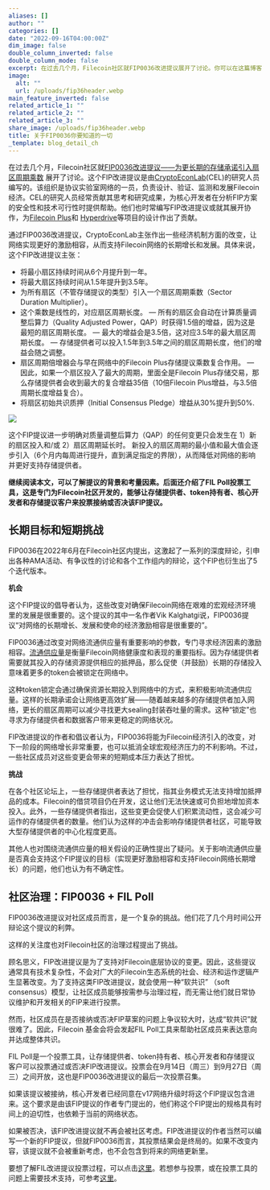 ```yaml
---
aliases: []
author: ""
categories: []
date: "2022-09-16T04:00:00Z"
dim_image: false
double_column_inverted: false
double_column_mode: false
excerpt: 在过去几个月，Filecoin社区就FIP0036改进提议展开了讨论。你可以在这篇博客文章了解到关于这个提议的所有信息。
image:
  alt: ""
  url: /uploads/fip36header.webp
main_feature_inverted: false
related_article_1: ""
related_article_2: ""
related_article_3: ""
share_image: /uploads/fip36header.webp
title: 关于FIP0036你要知道的一切
_template: blog_detail_ch
---
```


在过去几个月，Filecoin社区就[FIP0036改进提议——为更长期的存储承诺引入扇区周期乘数](https://github.com/filecoin-project/FIPs/blob/master/FIPS/fip-0036.md) 展开了讨论。这个FIP改进提议是由[CryptoEconLab](https://research.protocol.ai/groups/cryptoeconlab/)(CEL)的研究人员编写的。该组织是协议实验室网络的一员，负责设计、验证、监测和发展Filecoin经济。CEL的研究人员经常贡献其思考和研究成果，为核心开发者在分析FIP方案的安全性和技术可行性时提供帮助。他们也时常编写FIP改进提议或就其展开协作，为[Filecoin Plus](https://github.com/filecoin-project/FIPs/blob/master/FIPS/fip-0003.md)和 [Hyperdrive](https://github.com/filecoin-project/FIPs/blob/master/FIPS/fip-0013.md)等项目的设计作出了贡献。

通过FIP0036改进提议，CryptoEconLab主张作出一些经济机制方面的改变，让网络实现更好的激励相容，从而支持Filecoin网络的长期增长和发展。具体来说，这个FIP改进提议主张：

- 将最小扇区持续时间从6个月提升到一年。
- 将最大扇区持续时间从1.5年提升到3.5年。
- 为所有扇区（不管存储提议的类型）引入一个扇区周期乘数（Sector Duration Multiplier）。
- 这个乘数是线性的，对应扇区周期长度。
  — 所有的扇区会自动在计算质量调整后算力（Quality Adjusted Power，QAP）时获得1.5倍的增益，因为这是最短的扇区周期长度。
  — 最大的增益会是3.5倍，这对应3.5年的最大扇区周期长度。
  — 存储提供者可以投入1.5年到3.5年之间的扇区周期长度，他们的增益会随之调整。
- 扇区周期倍增器会与早在网络中的Filecoin Plus存储提议乘数复合作用。
  — 因此，如果一个扇区投入了最大的周期，里面全是Filecoin Plus存储交易，那么存储提供者会收到最大的复合增益35倍（10倍Filecoin Plus增益，与3.5倍周期长度增益复合）。
- 将扇区初始共识质押（Initial Consensus Pledge）增益从30%提升到50%.

![](/uploads/fip36callout.webp)

这个FIP提议进一步明确对质量调整后算力（QAP）的任何变更只会发生在 1）新的扇区投入和/或 2）扇区周期延长时。 新投入的扇区周期的最小值和最大值会逐步引入（6个月内每周进行提升，直到满足指定的界限），从而降低对网络的影响并更好支持存储提供者。

**继续阅读本文，可以了解提议的背景和考量因素。后面还介绍了FIL Poll投票工具，这是专门为Filecoin社区开发的，能够让存储提供者、token持有者、核心开发者和存储提议客户来投票接纳或否决该FIP提议。**

## 长期目标和短期挑战

FIP0036在2022年6月在Filecoin社区内提出，这激起了一系列的深度辩论，引申出各种AMA活动、有争议性的讨论和各个工作组内的辩论，这个FIP也衍生出了5个迭代版本。

**机会**

这个FIP提议的倡导者认为，这些改变对确保Filecoin网络在艰难的宏观经济环境里的发展是很重要的。这个提议的其中一名作者Vik Kalghatgi说，FIP0036提议“对网络的长期增长、发展和使命的经济激励相容是很重要的”。

FIP0036通过改变对网络流通供应量有重要影响的参数，专门寻求经济因素的激励相容。[流通供应量](https://filecoin.io/blog/filecoin-circulating-supply/)是衡量Filecoin网络健康度和表现的重要指标。因为存储提供者需要就其投入的存储资源提供相应的抵押品，那么促使（并鼓励）长期的存储投入意味着更多的token会被锁定在网络中。

这种token锁定会通过确保资源长期投入到网络中的方式，来积极影响流通供应量。这样的长期承诺会让网络更高效扩展——随着越来越多的存储提供者加入网络，更长的扇区周期可以减少寻找更大sealing封装吞吐量的需求。这种“锁定”也寻求为存储提供者和数据客户带来更稳定的网络状况。

FIP改进提议的作者和倡议者认为，FIP0036将能为Filecoin经济引入的改变，对下一阶段的网络增长非常重要，也可以抵消全球宏观经济压力的不利影响。不过，一些社区成员对这些变更会带来的短期成本压力表达了担忧。

**挑战**

在各个社区论坛上，一些存储提供者表达了担忧，指其业务模式无法支持增加抵押品的成本。Filecoin的借贷项目仍在开发，这让他们无法快速或可负担地增加资本投入。此外，一些存储提供者指出，这些变更会促使人们积累流动性，这会减少可运作的存储提供者的数量。他们认为这样的冲击会影响存储提供者社区，可能导致大型存储提供者的中心化程度更高。

其他人也对围绕流通供应量的相关假设的正确性提出了疑问。关于影响流通供应量是否真会支持这个FIP提议的目标（实现更好激励相容和支持Filecoin网络长期增长）的问题，他们也认为有不确定性。

## 社区治理：FIP0036 + FIL Poll

FIP0036改进提议对社区成员而言，是一个复杂的挑战。他们花了几个月时间公开辩论这个提议的利弊。

这样的关注度也对Filecoin社区的治理过程提出了挑战。

顾名思义，FIP改进提议是为了支持对Filecoin底层协议的变更。因此，这些提议通常具有技术复杂性，不会对广大的Filecoin生态系统的社会、经济和运作逻辑产生显著改变。为了支持这类FIP改进提议，就会使用一种“软共识” （soft consensus）模型，让社区成员能够按需参与治理过程，而无需让他们就日常协议维护和开发相关的FIP来进行投票。

然而，社区成员在是否接纳或否决FIP草案的问题上争议较大时，达成“软共识”就很难了。因此，Filecoin 基金会将会发起FIL Poll工具来帮助社区成员来表达意向并达成整体共识。

FIL Poll是一个投票工具，让存储提供者、token持有者、核心开发者和存储提议客户可以投票通过或否决FIP改进提议。投票会在9月14日（周三）到9月27日（周三）之间开放，这也是FIP0036改进提议的最后一次投票召集。

如果该提议被接纳，核心开发者已经同意在v17网络升级时将这个FIP提议包含进来。这个要求是由该FIP提议的作者专门提出的，他们称这个FIP提出的规格具有时间上的迫切性，也依赖于当前的网络状态。

如果被否决，该FIP改进提议就不再会被社区考虑。FIP改进提议的作者当然可以编写一个新的FIP提议，但就FIP0036而言，其投票结果会是终局的。如果不改变内容，该提议就不会被重新考虑，也不会包含到将来的网络更新里。

要想了解FIL改进提议投票过程，可以点击[这里](https://github.com/filecoin-project/FIPs/discussions/464)。若想参与投票，或在投票工具的问题上需要技术支持，可参考[这里](https://pl-strflt.notion.site/How-to-sign-a-vote-on-FilPoll-using-Lotus-Glif-95d9b0a32f9c48858574f9cb072c054b)。
